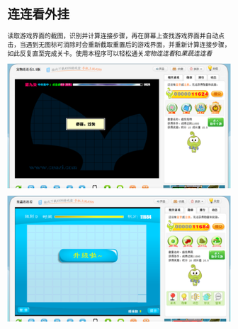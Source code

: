 # 连连看外挂
读取游戏界面的截图，识别并计算连接步骤，再在屏幕上查找游戏界面并自动点击，当遇到无图标可消除时会重新截取重置后的游戏界面，并重新计算连接步骤，如此反复直至完成关卡。使用本程序可以轻松通关*宠物连连看*和*果蔬连连看*

![通过记录](img/宠物连连看通关记录.png)

![通关记录](img/果蔬连连看通关记录.png)
